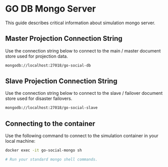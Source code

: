 # GO DB Mongo Server

This guide describes critical information about simulation mongo server.

## Master Projection Connection String

Use the connection string below to connect to the main / master document store used for projection data.

```sh
mongodb://localhost:27018/go-social-db
```

## Slave Projection Connection String

Use the connection string below to connect to the slave / failover document store used for disaster failovers.

```sh
mongodb://localhost:27018/go-social-slave
```

## Connecting to the container

Use the following command to connect to the simulation container in your local machine:

```sh
docker exec -it go-social-mongo sh

# Run your standard mongo shell commands.
```
